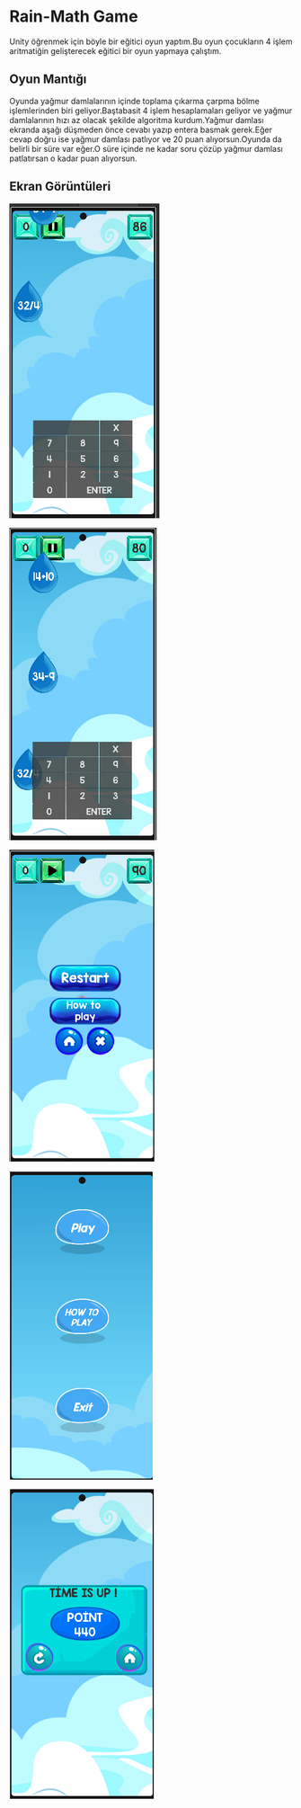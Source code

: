 # Rain-Math Game

Unity öğrenmek için böyle bir eğitici oyun yaptım.Bu oyun çocukların 4 işlem aritmatiğin gelişterecek eğitici bir oyun yapmaya çalıştım. 

## Oyun Mantığı 
Oyunda yağmur damlalarının içinde toplama çıkarma çarpma bölme işlemlerinden biri  geliyor.Baştabasit 4 işlem hesaplamaları geliyor ve yağmur damlalarının hızı az olacak şekilde algoritma kurdum.Yağmur damlası ekranda aşağı düşmeden önce cevabı yazıp entera basmak gerek.Eğer cevap doğru ise yağmur damlası patlıyor ve 20 puan alıyorsun.Oyunda da belirli bir süre var eğer.O süre içinde ne kadar soru çözüp yağmur damlası patlatırsan o kadar puan alıyorsun.

## Ekran Görüntüleri

![Oyun ekranı](https://raw.githubusercontent.com/Sekolas/Rain-Math/main/resimler/Ekran%20g%C3%B6r%C3%BCnt%C3%BCs%C3%BC%202024-01-30%20203102.png)

![Uygulama Ekran Görüntüsü](https://raw.githubusercontent.com/Sekolas/Rain-Math/main/resimler/Ekran%20g%C3%B6r%C3%BCnt%C3%BCs%C3%BC%202024-01-30%20203109.png)

![Uygulama Ekran Görüntüsü](https://raw.githubusercontent.com/Sekolas/Rain-Math/main/resimler/Ekran%20g%C3%B6r%C3%BCnt%C3%BCs%C3%BC%202024-01-30%20203140.png)

![Uygulama Ekran Görüntüsü](https://raw.githubusercontent.com/Sekolas/Rain-Math/main/resimler/Ekran%20g%C3%B6r%C3%BCnt%C3%BCs%C3%BC%202024-01-30%20203203.png)


![Uygulama Ekran Görüntüsü](https://raw.githubusercontent.com/Sekolas/Rain-Math/main/resimler/Ekran%20g%C3%B6r%C3%BCnt%C3%BCs%C3%BC%202024-01-30%20203347.png)
